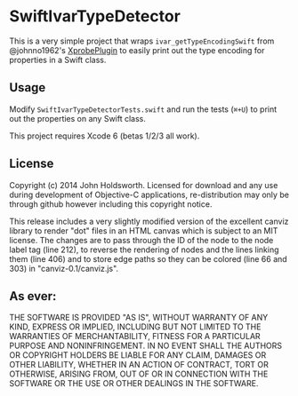 # SwiftIvarTypeDetector

This is a very simple project that wraps `ivar_getTypeEncodingSwift` from @johnno1962's [XprobePlugin](https://github.com/johnno1962/XprobePlugin) to easily print out the type encoding for properties in a Swift class.

## Usage

Modify `SwiftIvarTypeDetectorTests.swift` and run the tests (`⌘+U`) to print out the properties on any Swift class.

This project requires Xcode 6 (betas 1/2/3 all work).

## License

Copyright (c) 2014 John Holdsworth. Licensed for download and any use during development of Objective-C applications, re-distribution may only be through github however including this copyright notice.

This release includes a very slightly modified version of the excellent canviz library to render "dot" files in an HTML canvas which is subject to an MIT license. The changes are to pass through the ID of the node to the node label tag (line 212), to reverse the rendering of nodes and the lines linking them (line 406) and to store edge paths so they can be colored (line 66 and 303) in "canviz-0.1/canviz.js".

## As ever:

THE SOFTWARE IS PROVIDED "AS IS", WITHOUT WARRANTY OF ANY KIND, EXPRESS OR IMPLIED, INCLUDING BUT NOT LIMITED TO THE WARRANTIES OF MERCHANTABILITY, FITNESS FOR A PARTICULAR PURPOSE AND NONINFRINGEMENT. IN NO EVENT SHALL THE AUTHORS OR COPYRIGHT HOLDERS BE LIABLE FOR ANY CLAIM, DAMAGES OR OTHER LIABILITY, WHETHER IN AN ACTION OF CONTRACT, TORT OR OTHERWISE, ARISING FROM, OUT OF OR IN CONNECTION WITH THE SOFTWARE OR THE USE OR OTHER DEALINGS IN THE SOFTWARE.

